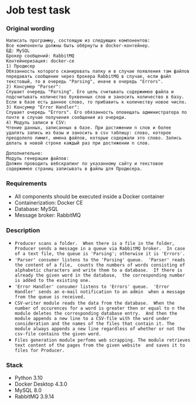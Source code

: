 # Job test task

### Original wording
```
Написать программу, состоящую из следующих компонентов: 
Все компоненты должны быть обёрнуты в docker-контейнер. 
БД: MySQL
Брокер сообщений: RabbitMQ
Контейнеризация: docker-ce 
1) Продюсер
Обязанность которого сканировать папку и в случае появления там файлов передавать сообщение через брокера RabbitMQ в случае, если файл текстовый, то в очередь "Parsing", иначе в очередь "Errors".
2) Консумер "Parser":
Слушает очередь "Parsing". Его цель считывать содержимое файла и подсчитывать количество буквенных слов и заносить количество в базу. Если в базе есть данное слово, то прибавить к количеству новое число.
3) Консумер "Error Handler":
Слушает очередь "Errors". Его обязанность оповещать администратора по почте в случае получения сообщения из очереди.
4) Модуль записи в CSV:
Чтение данных, записанных в базе. При достижении n слов и более удалять запись из базы и заносить в csv таблицу: слово, которое преодолело лимит, имена файлов, которые содержали это слово. Запись делать в новой строке каждый раз при достижении n слов.

Дополнительно:
Модуль генерации файлов:
Должен проводить вебскрапинг по указанному сайту и текстовое содержимое страниц записывать в файлы для Продюсера.
```

### Requirements
- All components should be executed inside a Docker container
- Containerization: Docker CE
- Database: MySQL
- Message broker: RabbitMQ

### Description
- `Producer scans a folder. 
When there is a file in the folder, Producer sends a message in a queue via RabbitMQ broker. 
In case of a text file, the queue is 'Parsing'; otherwise it is 'Errors'.`
- `'Parser' consumer listens to the 'Parsing' queue. 
'Parser' reads the content of a file, 
counts the numbers of words consisting of alphabetic characters
and write them to a database. 
If there is already the given word in the database, 
the corresponding number is added to the existing one.`
- `'Error Handler' consumer listens to 'Errors' queue. 
'Error Handler' sends an e-mail notification to an admin 
when a message from the queue is received.`
- `CSV-writer module reads the data from the database. 
When the number of occurences for a word is greater then or equal to n
the module deletes the corresponding database entry. 
And then the module appends a new line to a CSV-file with
the word under consideration and the names of the files that contain it.
The module always appends a new line regardless of whether or not the csv-file contains the given word.`
- `Files generation module perfoms web scrapping.
The module retrieves text content of the pages from the given website 
and saves it to files for Producer.`

### Stack
- Python 3.10
- Docker Desktop 4.3.0
- MySQL 8.0
- RabbitMQ 3.9.14